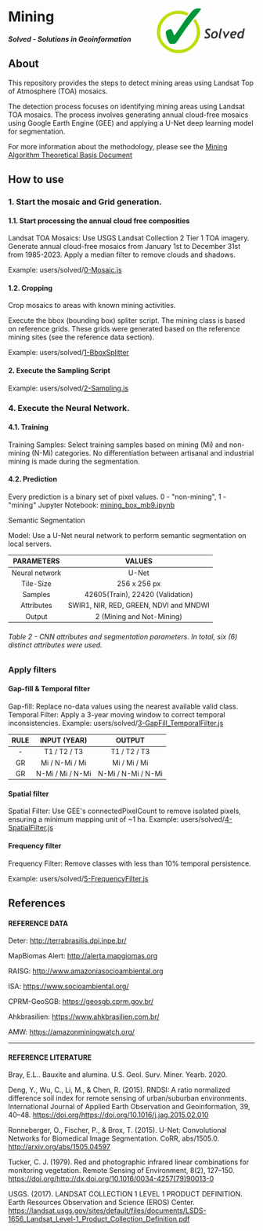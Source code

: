 <div class="fluid-row" id="header">
    <div id="column">
        <div class = "blocks">
            <img src='./misc/solved-logo.jpeg' height='auto' width='200' align='right'>
        </div>
    </div>
    <h1 class="title toc-ignore">Mining</h1>
    <h4 class="author"><em>Solved - Solutions in Geoinformation</em></h4>
</div>

## About
This repository provides the steps to detect mining areas using Landsat Top of Atmosphere (TOA) mosaics.

The detection process focuses on identifying mining areas using Landsat TOA mosaics. The process involves generating annual cloud-free mosaics using Google Earth Engine (GEE) and applying a U-Net deep learning model for segmentation.

For more information about the methodology, please see the [Mining Algorithm Theoretical Basis Document](https://brasil.mapbiomas.org/wp-content/uploads/sites/4/2024/08/Mining-Appendix-ATBD-Collection-9.docx.pdf)

<!-- # Release History

* 1.0.0
    * Description -->

## How to use

<!-- ### 1. Prepare environment. 
1.1. You need to create a GEE repository in the code editor and upload the modules in it. Example: users/solved/index_lib.js -->

### 1. Start the mosaic and Grid generation. 

#### 1.1. Start processing the annual cloud free composities
Landsat TOA Mosaics:
        Use USGS Landsat Collection 2 Tier 1 TOA imagery.
        Generate annual cloud-free mosaics from January 1st to December 31st from 1985-2023.
        Apply a median filter to remove clouds and shadows.

Example: users/solved/[0-Mosaic.js](./0-Mosaic.js)


#### 1.2. Cropping
Crop mosaics to areas with known mining activities.
        
Execute the bbox (bounding box) spliter script. The mining class is based on reference grids. These grids were generated based on the reference mining sites (see the reference data section).

Example: users/solved/[1-BboxSplitter](./1-BboxSplitter.js)

#### 2. Execute the Sampling Script
<!-- `// Colocar script GEE de geração / exportação de amostras` -->
Example: users/solved/[2-Sampling.js](./2-Sampling.js)

### 4. Execute the Neural Network.
#### 4.1. Training
<!-- `Onde está a diferença do modelo de Minas Gerais? Treino? Predição? Os dois?` -->

Training Samples:
        Select training samples based on mining (Mi) and non-mining (N-Mi) categories.
        No differentiation between artisanal and industrial mining is made during the segmentation.

#### 4.2. Prediction
<!-- `// Atualizar os parametros e ver se precisamos colocar outra tabela para os parâmetros de MG` -->
Every prediction is a binary set of pixel values. 0 - "non-mining", 1 - "mining"
Jupyter Notebook: [mining_box_mb9.ipynb](./mining_box_mb9.ipynb)

Semantic Segmentation

Model:
Use a U-Net neural network to perform semantic segmentation on local servers.

| PARAMETERS   |   VALUES|
|:------------:|:-------:|
Neural network | U-Net |
Tile-Size      | 256 x 256 px |
Samples        | 42605(Train), 22420 (Validation)|
Attributes     | SWIR1, NIR, RED, GREEN, NDVI and MNDWI|
Output         | 2 (Mining and Not-Mining)|

###### Table 2 - CNN attributes and segmentation parameters. In total, six (6) distinct attributes were used.

### Apply filters
#### Gap-fill & Temporal filter
Gap-fill: Replace no-data values using the nearest available valid class.
Temporal Filter: Apply a 3-year moving window to correct temporal inconsistencies.
Example: users/solved/[3-GapFill_TemporalFilter.js](./3-GapFill_TemporalFilter.js)

|RULE| INPUT (YEAR) | OUTPUT|
|:--:|:------------:|:-----:|
| - | T1 / T2 / T3 | T1 / T2 / T3 |
| GR| Mi / N-Mi / Mi | Mi / Mi / Mi |
| GR| N-Mi / Mi / N-Mi | N-Mi / N-Mi / N-Mi



#### Spatial filter
Spatial Filter: Use GEE's connectedPixelCount to remove isolated pixels, ensuring a minimum mapping unit of ~1 ha.
Example: users/solved/[4-SpatialFilter.js](./4-SpatialFilter)

#### Frequency filter
Frequency Filter: Remove classes with less than 10% temporal persistence.

Example: users/solved/[5-FrequencyFilter.js](./5-FrequencyFilter.js)

## References
#### REFERENCE DATA

Deter: http://terrabrasilis.dpi.inpe.br/ <br>

MapBiomas Alert: http://alerta.mapgiomas.org <br>

RAISG: http://www.amazoniasocioambiental.org <br>

ISA: https://www.socioambiental.org/ <br>

CPRM-GeoSGB: https://geosgb.cprm.gov.br/ <br>

Ahkbrasilien: https://www.ahkbrasilien.com.br/ <br>

AMW: https://amazonminingwatch.org/ <br>

---
#### REFERENCE LITERATURE
Bray, E.L.. Bauxite and alumina. U.S. Geol. Surv. Miner. Yearb. 2020.

Deng, Y., Wu, C., Li, M., & Chen, R. (2015). RNDSI: A ratio normalized difference soil index for remote sensing of urban/suburban environments. International Journal of Applied Earth Observation and Geoinformation, 39, 40–48. https://doi.org/https://doi.org/10.1016/j.jag.2015.02.010

Ronneberger, O., Fischer, P., & Brox, T. (2015). U-Net: Convolutional Networks for Biomedical Image Segmentation. CoRR, abs/1505.0. http://arxiv.org/abs/1505.04597

Tucker, C. J. (1979). Red and photographic infrared linear combinations for monitoring vegetation. Remote Sensing of Environment, 8(2), 127–150. https://doi.org/http://dx.doi.org/10.1016/0034-4257(79)90013-0

USGS. (2017). LANDSAT COLLECTION 1 LEVEL 1 PRODUCT DEFINITION. Earth Resources Observation and Science (EROS) Center. https://landsat.usgs.gov/sites/default/files/documents/LSDS-1656_Landsat_Level-1_Product_Collection_Definition.pdf
